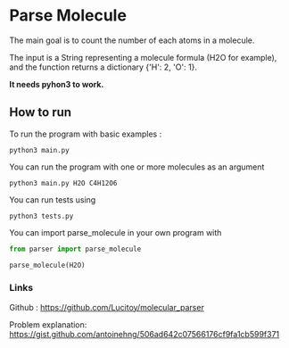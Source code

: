 # Parse Molecule

The main goal is to count the number of each atoms in a molecule. 

The input is a String representing a molecule formula (H2O for example), and the function returns a dictionary {'H': 2, 'O': 1}. 

**It needs pyhon3 to work.**

## How to run 
To run the program with basic examples : 


`python3 main.py`

You can run the program with one or more molecules as an argument

`python3 main.py H2O C4H12O6`

You can run tests using 

`python3 tests.py`

You can import parse_molecule in your own program with
```python
from parser import parse_molecule

parse_molecule(H2O)
```


### Links
Github : https://github.com/Lucitoy/molecular_parser

Problem explanation: https://gist.github.com/antoinehng/506ad642c07566176cf9fa1cb599f371

